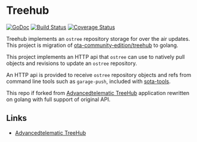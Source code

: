 # Treehub


[![GoDoc](https://godoc.org/github.com/shuvava/treehub?status.svg)](http://godoc.org/github.com/shuvava/treehub)
[![Build Status](https://travis-ci.com/shuvava/treehub.svg?branch=master)](https://travis-ci.com/shuvava/treehub)
[![Coverage Status](https://coveralls.io/repos/github/shuvava/treehub/badge.svg?branch=master)](https://coveralls.io/github/shuvava/treehub?branch=master)


Treehub implements an `ostree` repository storage for over the air updates. This project is migration of [ota-community-edition/treehub][1] to golang.

This project implements an HTTP api that `ostree` can use to natively pull objects and revisions to update an `ostree` repository.

An HTTP api is provided to receive `ostree` repository objects and refs from command line tools such as `garage-push`, included with
[sota-tools](https://github.com/advancedtelematic/sota-tools).

This repo if forked from [Advancedtelematic TreeHub](https://github.com/advancedtelematic/treehub) application rewritten on golang with full support of original API.

## Links

* [Advancedtelematic TreeHub](https://github.com/advancedtelematic/treehub)

[1]: https://github.com/advancedtelematic/treehub
